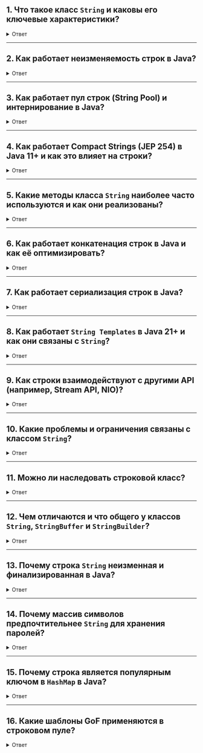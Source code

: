 </details>


## 1. Что такое класс `String` и каковы его ключевые характеристики?

<details> <summary>Ответ</summary>

**Описание**: Класс `String` представляет неизменяемую последовательность символов Unicode. Он находится в пакете `java.lang` и широко используется для обработки текстовых данных.

**Ключевые характеристики**:
- **Неизменяемость**: После создания объект `String` нельзя изменить. Модификации создают новый объект.
- **Потокобезопасность**: Неизменяемость обеспечивает безопасность в многопоточных приложениях без синхронизации.
- **Пул строк**: JVM хранит уникальные строки в `String Pool` для оптимизации памяти.
- **Поддержка Unicode**: Поддерживает символы Unicode, включая суррогатные пары.

**Пример**:
```java
String str = "Hello";
str = str + " World"; // Создается новый объект
System.out.println(str); // Hello World
```

**Внутреннее устройство**:
- С Java 9 (JEP 254) строки хранятся в `byte[]` вместо `char[]` с кодировкой LATIN1 или UTF16.
- Поле `coder`: `0` для LATIN1, `1` для UTF16.
- Поле `value` (`byte[]`) содержит данные строки.

</details>

---

## 2. Как работает неизменяемость строк в Java?

<details> <summary>Ответ</summary>

**Описание**: Неизменяемость означает, что содержимое `String` не может быть изменено после создания, что влияет на производительность и безопасность.

**Почему строки неизменяемы**:
- **Безопасность**: Предотвращает случайные изменения критических данных (например, ключей `HashMap`).
- **Потокобезопасность**: Безопасны для многопоточного доступа.
- **Оптимизация памяти**: Позволяет использовать пул строк.

**Внутреннее устройство**:
- Поле `value` (`byte[]`) помечено как `final`.
- Методы, такие как `substring` или `replace`, создают новый объект `String`.
- JVM использует intrinsic-функции для оптимизации методов (`length`, `charAt`).

**Пример**:
```java
String str = "Hello";
str.substring(1); // Создает "ello"
System.out.println(str); // Hello (оригинал не изменился)
```

**Оптимизации**:
- JIT-компилятор инлайн-вызовы методов `String`.
- Пул строк минимизирует дублирование.

</details>

---

## 3. Как работает пул строк (String Pool) и интернирование в Java?

<details> <summary>Ответ</summary>

**Описание**: Пул строк — область памяти в куче, где JVM хранит уникальные строковые литералы для экономии памяти.

**Как это работает**:
- Литералы (например, `"Hello"`) автоматически интернируются в пул при загрузке класса.
- Метод `String.intern()` добавляет строку в пул, возвращая каноническую версию.
- Одинаковые строки используют одну ссылку из пула.

**Пример**:
```java
String s1 = "Hello"; // В пуле
String s2 = new String("Hello"); // Новый объект
String s3 = s2.intern(); // Ссылка из пула
System.out.println(s1 == s3); // true
System.out.println(s1 == s2); // false
```

**Внутреннее устройство**:
- Пул строк находится в куче (с Java 7).
- Реализован как хэш-таблица (`StringTable`).
- Настраивается через `-XX:StringTableSize`.

**Оптимизации**:
- Дедупликация строк (JEP 192) объединяет одинаковые строки.
- JIT-компилятор оптимизирует доступ к пулу.

**Особенности**:
- Чрезмерное использование `intern()` может перегрузить `StringTable`.

</details>

---

## 4. Как работает Compact Strings (JEP 254) в Java 11+ и как это влияет на строки?

<details> <summary>Ответ</summary>

**Описание**: С Java 9 (стандартизировано в Java 11) строки используют `byte[]` с кодировкой LATIN1 или UTF16 (JEP 254).

**Как это работает**:
- Символы Latin-1 (0–255) хранятся в LATIN1 (1 байт/символ).
- Символы вне Latin-1 (например, кириллица) — в UTF16 (2 байта/символ).
- Поле `coder`: `0` (LATIN1), `1` (UTF16).

**Пример**:
```java
String latin1 = "Hello"; // LATIN1, 5 байт
String unicode = "Привет"; // UTF16, 12 байт
```

**Внутреннее устройство**:
- Поле `value` (`byte[]`) хранит данные.
- Методы (`charAt`, `length`) адаптированы для `byte[]`:
    - LATIN1: `charAt` преобразует байт в `char`.
    - UTF16: читает два байта.
- Intrinsic-функции оптимизируют операции.

**Оптимизации**:
- До 50% экономии памяти для Latin-1 строк.
- JIT-компилятор инлайн-вызовы методов.
- Пул строк использует LATIN1, если возможно.

**Преимущества**:
- Меньше памяти для ASCII/Latin-1.
- Быстрее операции за счет меньшего объема данных.

</details>

---

## 5. Какие методы класса `String` наиболее часто используются и как они реализованы?

<details> <summary>Ответ</summary>

**Описание**: Класс `String` предоставляет множество методов для работы со строками.

**Основные методы**:
- `length()`: Количество символов.
- `charAt(int index)`: Символ по индексу.
- `substring(int begin, int end)`: Подстрока.
- `concat(String str)`: Объединение.
- `equals(Object obj)`: Сравнение.
- `toLowerCase()`, `toUpperCase()`: Изменение регистра.
- `trim()`, `strip()` (Java 11+): Удаление пробелов.
- `isBlank()` (Java 11+): Проверка на пустоту/пробелы.
- `lines()` (Java 11+): `Stream<String>` строк.
- `repeat(int count)` (Java 11+): Повторение.
- `replace()`, `replaceAll()`: Замена.

**Пример**:
```java
String str = "  Hello World  ";
System.out.println(str.strip()); // "Hello World"
System.out.println(str.repeat(2)); // "  Hello World    Hello World  "
str.lines().forEach(System.out::println);
```

**Внутреннее устройство**:
- `length()`: Учитывает кодировку (`value.length` для LATIN1, `value.length / 2` для UTF16).
- `charAt()`: LATIN1 — байт в `char`, UTF16 — два байта.
- `substring()`: Создает новый `String` с копированием данных.
- `equals()`: Сравнивает `byte[]` с учетом кодировки.
- `strip()`: Использует `Character.isWhitespace(int)`.
- `lines()`: Использует `Splitter.SplittingIterator`.

**Оптимизации**:
- Intrinsic-функции для `equals`, `length`, `charAt`.
- JIT-компилятор инлайн-вызовы.

</details>

---

## 6. Как работает конкатенация строк в Java и как её оптимизировать?

<details> <summary>Ответ</summary>

**Описание**: Конкатенация объединяет строки с помощью `+` или `concat()`.

**Пример**:
```java
String s1 = "Hello";
String s2 = "World";
String result = s1 + " " + s2; // Hello World
```

**Внутреннее устройство**:
- `+` компилируется в `StringBuilder`:
  ```java
  String result = new StringBuilder().append(s1).append(" ").append(s2).toString();
  ```
- `StringBuilder` использует `byte[]`, расширяя его при необходимости.
- `toString()` создает новый `String`.

**Оптимизации**:
- Используйте `StringBuilder` в циклах:
  ```java
  StringBuilder sb = new StringBuilder();
  for (int i = 0; i < 100; i++) {
      sb.append(i);
  }
  String result = sb.toString();
  ```
- В Java 21+ используйте `String Templates` (preview):
  ```java
  String result = STR."\{s1} \{s2}";
  ```
- JIT-компилятор оптимизирует простые конкатенации.

**Проблемы**:
- `+` в циклах создает много объектов.
- Решение: `StringBuilder` или `StringBuffer` (потокобезопасный).

</details>

---

## 7. Как работает сериализация строк в Java?

<details> <summary>Ответ</summary>

**Описание**: `String` поддерживает сериализацию через интерфейс `Serializable`.

**Как это работает**:
- Сериализация записывает `byte[]` в UTF-8.
- Десериализация восстанавливает `String`.

**Пример**:
```java
try (ObjectOutputStream oos = new ObjectOutputStream(new FileOutputStream("string.ser"))) {
    oos.writeObject("Hello");
}
try (ObjectInputStream ois = new ObjectInputStream(new FileInputStream("string.ser"))) {
    String str = (String) ois.readObject();
    System.out.println(str); // Hello
}
```

**Внутреннее устройство**:
- `writeObject` записывает `byte[]` и `coder`.
- Десериализация восстанавливает `byte[]` и `coder`.
- Пул строк может интернировать строки при вызове `intern()`.

**Оптимизации**:
- Compact Strings уменьшают размер данных.
- Intrinsic-функции ускоряют сериализацию.

</details>

---

## 8. Как работает `String Templates` в Java 21+ и как они связаны с `String`?

<details> <summary>Ответ</summary>

**Описание**: `String Templates` (JEP 430, preview в Java 21) упрощают создание строк с динамическими вставками.

**Пример**:
```java
String name = "Alice";
String template = STR."Hello, \{name}!"; // Hello, Alice!
```

**Внутреннее устройство**:
- `STR` — встроенный процессор шаблонов.
- Шаблон компилируется в `StringTemplate` (статические части + выражения).
- `STR` объединяет части через `StringBuilder`.
- Поддерживает пользовательские процессоры.

**Оптимизации**:
- `StringBuilder` минимизирует промежуточные объекты.
- JIT-компилятор инлайн-вызовы.
- Ленивое вычисление выражений.

**Преимущества**:
- Читаемый синтаксис.
- Защита от инъекций.

</details>

---

## 9. Как строки взаимодействуют с другими API (например, Stream API, NIO)?

<details> <summary>Ответ</summary>

**Описание**: `String` интегрирован с Stream API и `java.nio.file`.

**Примеры**:
- **Stream API**:
  ```java
  String text = "a\nb\nc";
  text.lines().forEach(System.out::println); // a, b, c
  ```
- **NIO** (Java 17+):
  ```java
  Path path = Path.of("file.txt");
  Files.writeString(path, "Hello, NIO!");
  String content = Files.readString(path);
  ```

**Внутреннее устройство**:
- `lines()`: `Splitter.SplittingIterator` создает `Stream<String>`.
- `Files.readString`/`writeString`: Используют `FileChannel`, `ByteBuffer` и `Charset`.
- Intrinsic-функции оптимизируют преобразования.

**Оптимизации**:
- Ленивая обработка в `lines()`.
- Прямое использование буферов в NIO.

</details>

---

## 10. Какие проблемы и ограничения связаны с классом `String`?

<details> <summary>Ответ</summary>

**Описание**: Ограничения `String`:
- **Неизменяемость**: Затраты на создание новых объектов.
- **Пул строк**: Перегрузка `StringTable` при чрезмерного `intern()`.
- **Unicode**: `length()` считает кодовые единицы, не символы.
- **Память**: UTF16 для Unicode-строк больше.

**Решения**:
- `StringBuilder` для конкатенации.
- Ограничьте `intern()`.
- Используйте `codePoints()` для Unicode.

</details>

---

## 11. Можно ли наследовать строковой класс?

<details> <summary>Ответ</summary>

**Почему нельзя?**

**Описание**: Класс `String` нельзя унаследить, так как он объявлен как `final`.

**Причины**:
- **Гарантия неизменяемости**: Наследование могло бы нарушить контракт `String` (например, добавить изменяемое состояние).
- **Безопасность**: Подклассы могли бы переопределить методы (`hashCode()`, `equals()`), ломая поведение в структурах, таких как `HashMap`.
- **Предсказуемость**: Финализация обеспечивает стабильное поведение.

**Пример проблемы**:
```java
// Гипотетический подкласс
class EvilString extends String { // Ошибка компиляции
    @Override
    public int hashCode() { return 42; } // Ломает HashMap
}
```

</details>

---

## 12. Чем отличаются и что общего у классов `String`, `StringBuffer` и `StringBuilder`?

<details> <summary>Ответ</summary>

**Общие черты**:
- Работают с последовательностями символов.
- Реализуют `CharSequence`.
- Поддерживают базовые операции (длина, извлечение символов).

**Различия**:

| Характеристика       | String                  | StringBuffer            | StringBuilder           |
|----------------------|-------------------------|-------------------------|-------------------------|
| **Изменяемость**     | Неизменяемый           | Изменяемый             | Изменяемый             |
| **Потокобезопасность** | Да (неизменяемость)  | Да (синхронизация)     | Нет                    |
| **Производительность** | Медленный (модификации) | Средний                | Быстрый                |
| **Память**           | Много объектов         | Эффективен             | Эффективен             |
| **Использование**    | Константы              | Многопоточность        | Однопоточность         |

**Примеры**:
- **String**:
  ```java
  String str = "Hello";
  str = str + " World"; // Новый объект
  ```
- **StringBuffer**:
```java
  StringBuffer sb = new StringBuffer("Hello");
  sb.append(" World"); // Модификация
  ```
- **StringBuilder**:
```java
  StringBuilder sb = new StringBuilder("Hello");
  sb.append(" World"); // Быстрая
модификация
  ```

**Рекомендации**:
- `String`: Для констант.
- `StringBuffer`: Для многопоточности.
- `StringBuilder`: Для производительности в однопоточных приложениях.

</details>

---

## 13. Почему строка `String` неизменная и финализированная в Java?

<details> <summary>Ответ</summary>

**Причины неизменяемости**:
1. **Безопасность**:
   - Защищает пароли, URL, параметры от модификаций.
   - Предотвращает атаки через изменение констант.
2. **Кэширование hashCode**:
   - Хэш кэшируется в поле `hash`, не пересчитывается.
   ```java
   private int hash;
   public int hashCode() {
       int h = hash;
       if (h == 0 && value.length > 0) {
           hash = h.hashCode();
       }
       return h;
   }
   ```
3. **Пул строк**:
    - Экономит память, позволяет сравнение через `==`.
4. **Потокобезопасность**:
    - Безопасна без синхронизации.
5. **Оптимизация**:
    - Предсказуемое поведение для JVM.

**Причины финализации**:
- Запрещает наследование, нарушающее контракт.
- Гарантирует неизменяемость.
- Сохраняет поведение в `HashMap`.

**Пример**:
```java
String s1 = "Java";
String s2 = "Java"; // Один объект в пуле
```

[Вероятно к оглавлению](#оглавление)

</details>

---

## 14. Почему массив символов предпочтительнее `String` для хранения паролей?

<details> <summary>Ответ</summary>

**Причины**:
1. **Изменяемость**:
    - `char[]` можно очистить (`Arrays.fill(passwordChars, '\0')`).
    - `String` неизменяема, остается в памяти.
2. **Риск утечки**:
    - `String` в пуле строк доступна для дампа.
    - `char[]` очищается сразу.
3. **Логирование**:
    - `String` легко логируется:
      ```java
      logger.info("Password: " + password); // Утечка
      ```
    - `char[]` безопаснее:
      ```java
      logger.info("Password: " + Arrays.toString(password));
      ```
4. **Рефлексия**:
    - `String` уязвима для доступа через отражение.
    - `char[]` можно очистить.

**Пример**:
```java
char[] password = {'s', 'e', 'c', 'r', 'e', 't'};
Arrays.fill(password, '\0'); // Очистка
```

</details>

---

## 15. Почему строка является популярным ключом в `HashMap` в Java?

<details> <summary>Ответ</summary>

**Причины**:
1. **Неизменяемость**:
    - Гарантирует стабильный `hashCode()`.
    - Предотвращает ошибки доступа.
2. **Эффективный hashCode()**:
    - Кэшируется.
    - Хорошо распределяет значения.
    - Соблюдает контракт: `s1.equals(s2)` → `s1.hashCode() == s2.hashCode()`.
3. **Пул строк**:
    - Экономит память для повторяющихся ключей.
4. **Универсальность**:
    - Строки естественны для текстовых ключей (ID, имена).

**Пример**:
```java
Map<String, Integer> map = new HashMap<>();
map.put("key", 1);
map.get("key"); // Надежно
```

</details>

---

## 16. Какие шаблоны GoF применяются в строковом пуле?

<details> <summary>Ответ</summary>

**Шаблоны**:
1. **Flyweight (Приспособленец)**:
    - **Идея**: Совместное использование объектов.
    - **Применение**: Пул хранит уникальные строки, возвращая ссылки.
    - **Пример**:
      ```java
      String s1 = "hello";
      String s2 = "hello"; // s1 == s2
      ```
    - **Почему**: Экономит память.
2. **Singleton (Одиночка)**:
    - **Идея**: Единственный экземпляр.
    - **Применение**: Один `String Pool` в JVM, доступ через `intern()`.
    - **Пример**:
      ```java
      String s1 = "abc";
      String s2 = "abc"; // s1 == s2
      ```
    - **Почему**: Глобальное хранилище.
3. **Factory Method (Фабричный метод)**:
    - **Идея**: Создание объектов через интерфейс
    - **Применение**: `intern()` решает, вернуть или создать строку.
    - **Пример**:
      ```java
      String s1 = new String("world").intern();
      String s2 = "world"; // s1 == s2
      ```
    - **Почему**: Управляет созданием.


---
